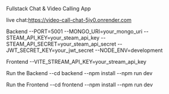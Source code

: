 Fullstack Chat & Video Calling App

live chat:https://video-call-chat-5jy0.onrender.com

Backend
--PORT=5001
--MONGO_URI=your_mongo_uri
--STEAM_API_KEY=your_steam_api_key
--STEAM_API_SECRET=your_steam_api_secret
--JWT_SECRET_KEY=your_jwt_secret
--NODE_ENV=development

Frontend
--VITE_STREAM_API_KEY=your_stream_api_key

Run the Backend
--cd backend
--npm install
--npm run dev

Run the Frontend
--cd frontend
--npm install
--npm run dev
